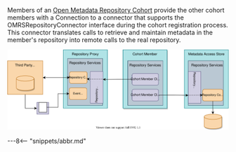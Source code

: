 <!-- SPDX-License-Identifier: CC-BY-4.0 -->
<!-- Copyright Contributors to the ODPi Egeria project 2020. -->

Members of an [Open Metadata Repository Cohort](./concepts/cohort-member) provide the other cohort members with a Connection to a connector that supports the OMRSRepositoryConnector interface during the cohort registration process. This connector translates calls to retrieve and maintain metadata in the member's repository into remote calls to the real repository.

![Cohort Member Client Connector](./connectors/runtime/cohort-member-client-connector.svg)

---8<-- "snippets/abbr.md"



